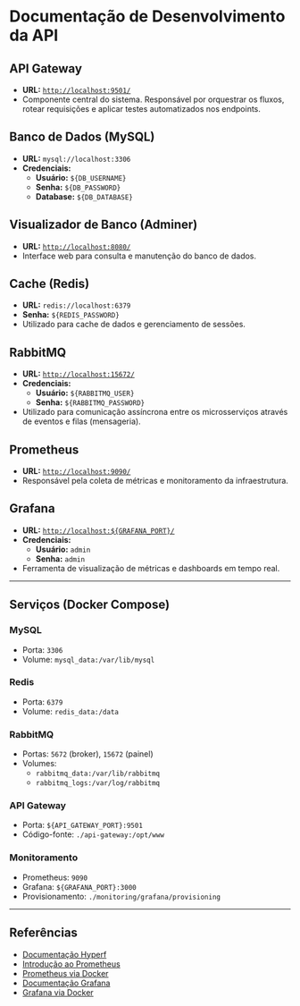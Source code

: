 # Documentação de Desenvolvimento da API

## API Gateway

- **URL:** [`http://localhost:9501/`](http://localhost:9501/)
- Componente central do sistema. Responsável por orquestrar os fluxos, rotear requisições e aplicar testes automatizados
  nos endpoints.

## Banco de Dados (MySQL)

- **URL:** `mysql://localhost:3306`
- **Credenciais:**
    - **Usuário:** `${DB_USERNAME}`
    - **Senha:** `${DB_PASSWORD}`
    - **Database:** `${DB_DATABASE}`

## Visualizador de Banco (Adminer)

- **URL:** [`http://localhost:8080/`](http://localhost:8080/)
- Interface web para consulta e manutenção do banco de dados.

## Cache (Redis)

- **URL:** `redis://localhost:6379`
- **Senha:** `${REDIS_PASSWORD}`
- Utilizado para cache de dados e gerenciamento de sessões.

## RabbitMQ

- **URL:** [`http://localhost:15672/`](http://localhost:15672/)
- **Credenciais:**
    - **Usuário:** `${RABBITMQ_USER}`
    - **Senha:** `${RABBITMQ_PASSWORD}`
- Utilizado para comunicação assíncrona entre os microsserviços através de eventos e filas (mensageria).

## Prometheus

- **URL:** [`http://localhost:9090/`](http://localhost:9090/)
- Responsável pela coleta de métricas e monitoramento da infraestrutura.

## Grafana

- **URL:** [`http://localhost:${GRAFANA_PORT}/`](http://localhost:${GRAFANA_PORT}/)
- **Credenciais:**
    - **Usuário:** `admin`
    - **Senha:** `admin`
- Ferramenta de visualização de métricas e dashboards em tempo real.

---

## Serviços (Docker Compose)

### MySQL

- Porta: `3306`
- Volume: `mysql_data:/var/lib/mysql`

### Redis

- Porta: `6379`
- Volume: `redis_data:/data`

### RabbitMQ

- Portas: `5672` (broker), `15672` (painel)
- Volumes:
    - `rabbitmq_data:/var/lib/rabbitmq`
    - `rabbitmq_logs:/var/log/rabbitmq`

### API Gateway

- Porta: `${API_GATEWAY_PORT}:9501`
- Código-fonte: `./api-gateway:/opt/www`

### Monitoramento

- Prometheus: `9090`
- Grafana: `${GRAFANA_PORT}:3000`
- Provisionamento: `./monitoring/grafana/provisioning`

---

## Referências

- [Documentação Hyperf](https://hyperf.wiki/3.1/#/en/)
- [Introdução ao Prometheus](https://prometheus.io/docs/introduction/overview/)
- [Prometheus via Docker](https://prometheus.io/docs/prometheus/latest/installation/#using-docker)
- [Documentação Grafana](https://grafana.com/docs/)
- [Grafana via Docker](https://grafana.com/docs/grafana/latest/setup-grafana/installation/docker/)
